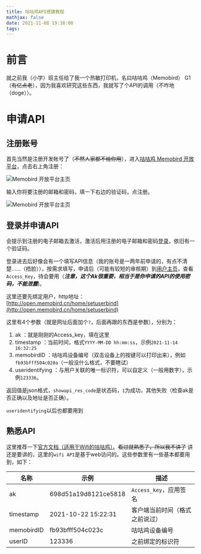 ```yaml
---
title: 咕咕鸡API搭建教程
mathjax: false
date: 2021-11-08 19:38:00
tags:
---
```


# 前言

就之前我（小学）班主任给了我一个热敏打印机，名曰咕咕鸡（Memobird） G1 （~~有亿点老~~），因为我喜欢研究这些东西，我就写了个API的调用（不咋地（doge））。

<!--more-->

# 申请API

## 注册账号

首先当然是注册开发帐号了（~~不然人家都不给你用~~），进入[咕咕鸡 Memobird 开放平台](http://open.memobird.cn/)，点击右上角注册：

![Memobird 开放平台主页](/images/memobirdopen.home01.png)

输入你将要注册的邮箱和密码，填一下右边的验证码，点注册。

![Memobird 开放平台主页](/images/memobirdopen.reg01.png)

## 登录并申请API

会提示到注册的电子邮箱去激活，激活后用注册的电子邮箱和密码[登录](http://open.memobird.cn/user/index)，依旧有一个验证码。

登录进去后好像会有一个填写API信息（我的账号是一两年前申请的，有点不清楚......（捂脸）），按需求填写，申请后（可能有较短的审核期）到[用户主页](http://open.memobird.cn/User/Main)，查看`Access_Key`，待会要用（__*_注意，这个Ak很重要，相当于是你申请的API的使用密码，不能泄露_*__)。

这里还要先绑定用户，http地址：[http://open.memobird.cn/home/setuserbind](http://open.memobird.cn/home/setuserbind)

这里有4个参数（就是网址后面加个`?`，后面再跟的东西是参数），分别为：

1. ak ：就是刚刚的Access_key，填在这里
2. timestamp ：当前时间，格式`YYYY-MM-DD hh:mm:ss`，示例`2021-11-14 16:32:25`
3. memobirdID ：咕咕鸡设备编号（双击设备上的按键可以打印出来），例如`fb93bfff504c020a`（一般没什么格式，不要瞎试）
4. useridentifying ：与用户关联的唯一标识符，可以自定义（一般用数字），示例`123336`。

返回值是json格式，`showapi_res_code`是状态码，`1`为成功，其他失败（检查ak是否正确以及地址是否正确）。

`useridentifying`以后也都要用到

## 熟悉API

这里推荐一下[官方文档（适用于Wifi的咕咕鸡）](http://open.memobird.cn/upload/webapi.pdf)。~~看过就熟悉了，所以我不讲了~~ 讲还是要讲的，这里的`wifi API`是基于web访问的。这些参数里有一些基本都要用到，如下：

| 名称       | 示例                 | 描述                           |
| ---------- | -------------------- | ------------------------------ |
| ak         | 698d51a19d8121ce5818 | `Access_key`，应用签名         |
| timestamp  | 2021-10-22 15:22:31  | 客户端当前时间（格式之前说过） |
| memobirdID | fb93bfff504c023c     | 咕咕鸡设备编号                 |
| userID     | 123336               | 之前绑定的标识符               |
